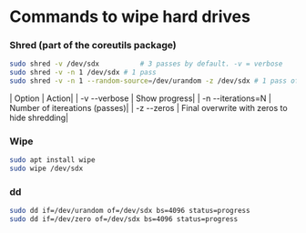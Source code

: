 # Commands to wipe hard drives

### Shred (part of the coreutils package)
```bash
sudo shred -v /dev/sdx			# 3 passes by default. -v = verbose
sudo shred -v -n 1 /dev/sdx	# 1 pass
sudo shred -v -n 1 --random-source=/dev/urandom -z /dev/sdx	# 1 pass of random data, then overwrite with zeros
```
| Option | Action|
| -v --verbose | Show progress|
| -n --iterations=N |	Number of itereations (passes)|
| -z --zeros |	Final overwrite with zeros to hide shredding|

### Wipe
```bash
sudo apt install wipe
sudo wipe /dev/sdx
```
### dd
```bash
sudo dd if=/dev/urandom of=/dev/sdx bs=4096 status=progress
sudo dd if=/dev/zero of=/dev/sdx bs=4096 status=progress
```

